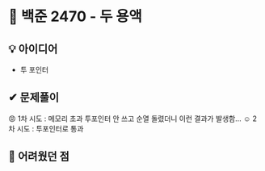 # 🔎 백준 2470 - 두 용액
## 💡 아이디어
- 투 포인터
## ✔ 문제풀이
😡 1차 시도 : 메모리 초과
투포인터 안 쓰고 순열 돌렸더니 이런 결과가 발생함... 
☺️ 2차 시도 : 투포인터로 통과

## 🤕 어려웠던 점
